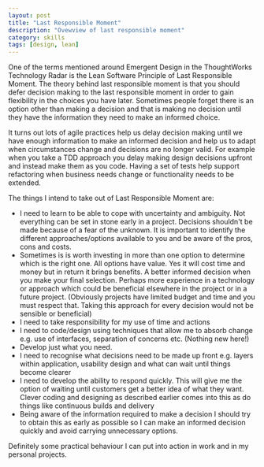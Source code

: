 ```yaml
---
layout: post
title: "Last Responsible Moment"
description: "Ovewview of last responsible moment"
category: skills
tags: [design, lean]
---
```


One of the terms mentioned around Emergent Design in the ThoughtWorks Technology Radar is the Lean Software Principle of Last Responsible Moment. The theory behind last responsible moment is that you should defer decision making to the last responsible moment in order to gain flexibility in the choices you have later. Sometimes people forget there is an option other than making a decision and that is making no decision until they have the information they need to make an informed choice.

It turns out lots of agile practices help us delay decision making until we have enough information to make an informed decision and help us to adapt when circumstances change and decisions are no longer valid. For example when you take a TDD approach you delay making design decisions upfront and instead make them as you code. Having a set of tests help support refactoring when business needs change or functionality needs to be extended.

The things I intend to take out of Last Responsible Moment are:

- I need to learn to be able to cope with uncertainty and ambiguity. Not everything can be set in stone early in a project. Decisions shouldn't be made because of a fear of the unknown. 
It is important to identify the different approaches/options available to you and be aware of the pros, cons and costs. 
- Sometimes is is worth investing in more than one option to determine which is the right one. All options have value. Yes it will cost time and money but in return it brings benefits. A better informed decision when you make your final selection. Perhaps more experience in a technology or approach which could be beneficial elsewhere in the project or in a future project. (Obviously projects have limited budget and time and you must respect that. Taking this approach for every decision would not be sensible or beneficial)
- I need to take responsibility for my use of time and actions
- I need to code/design using techniques that allow me to absorb change e.g. use of interfaces, separation of concerns etc. (Nothing new here!)
- Develop just what you need. 
- I need to recognise what decisions need to be made up front e.g. layers within application, usability design and what can wait until things become clearer
- I need to develop the ability to respond quickly. This will give me the option of waiting until customers get a better idea of what they want. Clever coding and designing as described earlier comes into this as do things like continuous builds and delivery
- Being aware of the information required to make a decision I should try to obtain this as early as possible so I can make an informed decision quickly and avoid carrying unnecessary options.
 
Definitely some practical behaviour I can put into action in work and in my personal projects.

